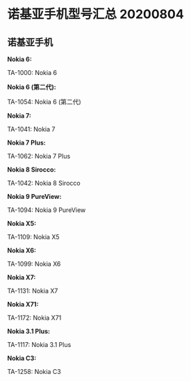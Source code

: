 # 诺基亚手机型号汇总 20200804

## 诺基亚手机

**Nokia 6:**

TA-1000: Nokia 6

**Nokia 6 (第二代):**

TA-1054: Nokia 6 (第二代)

**Nokia 7:**

TA-1041: Nokia 7

**Nokia 7 Plus:**

TA-1062: Nokia 7 Plus

**Nokia 8 Sirocco:**

TA-1042: Nokia 8 Sirocco

**Nokia 9 PureView:**

TA-1094: Nokia 9 PureView

**Nokia X5:**

TA-1109: Nokia X5

**Nokia X6:**

TA-1099: Nokia X6

**Nokia X7:**

TA-1131: Nokia X7

**Nokia X71:**

TA-1172: Nokia X71

**Nokia 3.1 Plus:**

TA-1117: Nokia 3.1 Plus

**Nokia C3:**

TA-1258: Nokia C3
